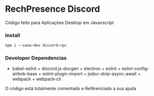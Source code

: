 # RechPresence Discord

Código feito para Aplicações Desktop em Javavscript

### Install

```ruby
npm i --save-dev discord-rpc
```

### Developer Dependencias 

- babel-eslint + discord.js-docgen + electron + eslint + eslint-config-airbnb-base + eslint-plugin-import + jsdoc-strip-async-await + webpack + webpack-cli

O código está totalmente comentado e Refêrenciado a sua ajuda

